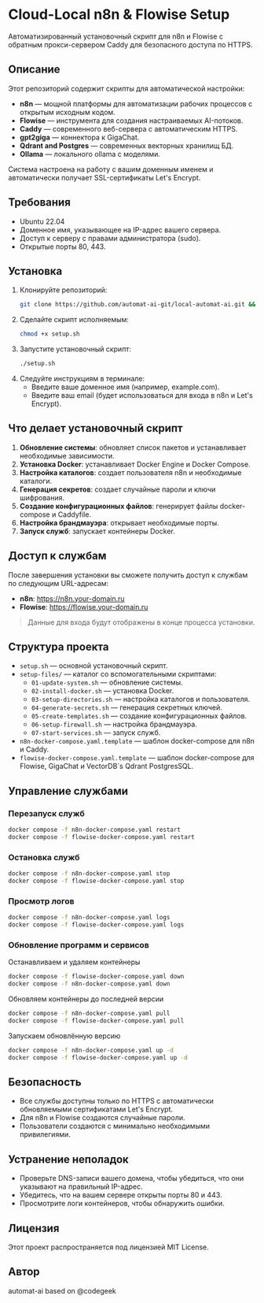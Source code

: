 # Cloud-Local n8n & Flowise Setup

Автоматизированный установочный скрипт для n8n и Flowise с обратным прокси-сервером Caddy для безопасного доступа по HTTPS.

## Описание

Этот репозиторий содержит скрипты для автоматической настройки:

- **n8n** — мощной платформы для автоматизации рабочих процессов с открытым исходным кодом.
- **Flowise** — инструмента для создания настраиваемых AI-потоков.
- **Caddy** — современного веб-сервера с автоматическим HTTPS.
- **gpt2giga** — коннектора к GigaChat.
- **Qdrant and Postgres** — современных векторных хранилищ БД.
- **Ollama** — локального ollama с моделями.

Система настроена на работу с вашим доменным именем и автоматически получает SSL-сертификаты Let's Encrypt.

## Требования

- Ubuntu 22.04
- Доменное имя, указывающее на IP-адрес вашего сервера.
- Доступ к серверу с правами администратора (sudo).
- Открытые порты 80, 443.

## Установка

1.  Клонируйте репозиторий:
    ```bash
    git clone https://github.com/automat-ai-git/local-automat-ai.git && cd local-automat-ai
    ```
2.  Сделайте скрипт исполняемым:
    ```bash
    chmod +x setup.sh
    ```
3.  Запустите установочный скрипт:
    ```bash
    ./setup.sh
    ```
4.  Следуйте инструкциям в терминале:
    - Введите ваше доменное имя (например, example.com).
    - Введите ваш email (будет использоваться для входа в n8n и Let's Encrypt).

## Что делает установочный скрипт

1.  **Обновление системы**: обновляет список пакетов и устанавливает необходимые зависимости.
2.  **Установка Docker**: устанавливает Docker Engine и Docker Compose.
3.  **Настройка каталогов**: создает пользователя n8n и необходимые каталоги.
4.  **Генерация секретов**: создает случайные пароли и ключи шифрования.
5.  **Создание конфигурационных файлов**: генерирует файлы docker-compose и Caddyfile.
6.  **Настройка брандмауэра**: открывает необходимые порты.
7.  **Запуск служб**: запускает контейнеры Docker.

## Доступ к службам

После завершения установки вы сможете получить доступ к службам по следующим URL-адресам:

- **n8n**: https://n8n.your-domain.ru
- **Flowise**: https://flowise.your-domain.ru

> Данные для входа будут отображены в конце процесса установки.

## Структура проекта

- `setup.sh` — основной установочный скрипт.
- `setup-files/` — каталог со вспомогательными скриптами:
  - `01-update-system.sh` — обновление системы.
  - `02-install-docker.sh` — установка Docker.
  - `03-setup-directories.sh` — настройка каталогов и пользователя.
  - `04-generate-secrets.sh` — генерация секретных ключей.
  - `05-create-templates.sh` — создание конфигурационных файлов.
  - `06-setup-firewall.sh` — настройка брандмауэра.
  - `07-start-services.sh` — запуск служб.
- `n8n-docker-compose.yaml.template` — шаблон docker-compose для n8n и Caddy.
- `flowise-docker-compose.yaml.template` — шаблон docker-compose для Flowise, GigaChat и VectorDB`s Qdrant PostgresSQL.

## Управление службами

### Перезапуск служб

```bash
docker compose -f n8n-docker-compose.yaml restart
docker compose -f flowise-docker-compose.yaml restart
```

### Остановка служб

```bash
docker compose -f n8n-docker-compose.yaml stop
docker compose -f flowise-docker-compose.yaml stop
```

### Просмотр логов

```bash
docker compose -f n8n-docker-compose.yaml logs
docker compose -f flowise-docker-compose.yaml logs
```

### Обновление программ и сервисов

Останавливаем и удаляем контейнеры
```bash
docker compose -f flowise-docker-compose.yaml down
docker compose -f n8n-docker-compose.yaml down
```

Обновляем контейнеры до последней версии
```bash
docker compose -f n8n-docker-compose.yaml pull
docker compose -f flowise-docker-compose.yaml pull
```

Запускаем обновлённую версию
```bash
docker compose -f n8n-docker-compose.yaml up -d
docker compose -f flowise-docker-compose.yaml up -d
```

## Безопасность

- Все службы доступны только по HTTPS с автоматически обновляемыми сертификатами Let's Encrypt.
- Для n8n и Flowise создаются случайные пароли.
- Пользователи создаются с минимально необходимыми привилегиями.

## Устранение неполадок

- Проверьте DNS-записи вашего домена, чтобы убедиться, что они указывают на правильный IP-адрес.
- Убедитесь, что на вашем сервере открыты порты 80 и 443.
- Просмотрите логи контейнеров, чтобы обнаружить ошибки.

## Лицензия

Этот проект распространяется под лицензией MIT License.

## Автор

automat-ai based on @codegeek


